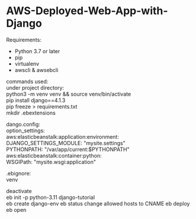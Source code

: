 # AWS-Deployed-Web-App-with-Django
Requirements: 
* Python 3.7 or later
* pip
* virtualenv
* awscli & awsebcli

commands used:  
under project directory:  
python3 -m venv venv && source venv/bin/activate  
pip install django==4.1.3  
pip freeze > requirements.txt  
mkdir .ebextensions  

dango.config:  
option_settings:  
  aws:elasticbeanstalk:application:environment:  
    DJANGO_SETTINGS_MODULE: "mysite.settings"  
    PYTHONPATH: "/var/app/current:$PYTHONPATH"  
  aws:elasticbeanstalk:container:python:  
    WSGIPath: "mysite.wsgi:application"  

.ebignore:  
venv  

deactivate  
eb init -p python-3.11 django-tutorial  
eb create django-env
eb status
change allowed hosts to CNAME
eb deploy
eb open
